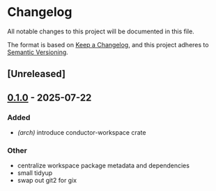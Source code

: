 # Changelog

All notable changes to this project will be documented in this file.

The format is based on [Keep a Changelog](https://keepachangelog.com/en/1.0.0/),
and this project adheres to [Semantic Versioning](https://semver.org/spec/v2.0.0.html).

## [Unreleased]

## [0.1.0](https://github.com/BrendanGraham14/conductor/releases/tag/conductor-workspace-v0.1.0) - 2025-07-22

### Added

- *(arch)* introduce conductor-workspace crate

### Other

- centralize workspace package metadata and dependencies
- small tidyup
- swap out git2 for gix
